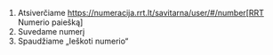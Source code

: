 1. Atsiverčiame https://numeracija.rrt.lt/savitarna/user/#/number[RRT Numerio paiešką]
2. Suvedame numerį
3. Spaudžiame „Ieškoti numerio“
